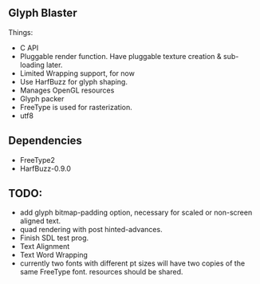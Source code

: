 Glyph Blaster
---------------

Things:
  * C API
  * Pluggable render function.  Have pluggable texture creation & sub-loading later.
  * Limited Wrapping support, for now
  * Use HarfBuzz for glyph shaping.
  * Manages OpenGL resources
  * Glyph packer
  * FreeType is used for rasterization.
  * utf8

Dependencies
-----------------
  * FreeType2
  * HarfBuzz-0.9.0

TODO:
-----------------
* add glyph bitmap-padding option, necessary for scaled or non-screen aligned text.
* quad rendering with post hinted-advances.
* Finish SDL test prog.
* Text Alignment
* Text Word Wrapping
* currently two fonts with different pt sizes will have two copies of the same FreeType font.
  resources should be shared.


